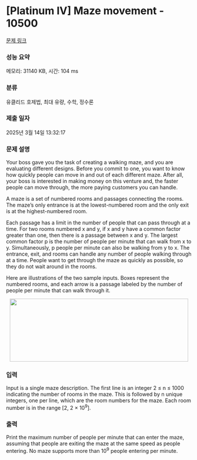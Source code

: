 # [Platinum IV] Maze movement - 10500 

[문제 링크](https://www.acmicpc.net/problem/10500) 

### 성능 요약

메모리: 31140 KB, 시간: 104 ms

### 분류

유클리드 호제법, 최대 유량, 수학, 정수론

### 제출 일자

2025년 3월 14일 13:32:17

### 문제 설명

<p>Your boss gave you the task of creating a walking maze, and you are evaluating different designs. Before you commit to one, you want to know how quickly people can move in and out of each different maze. After all, your boss is interested in making money on this venture and, the faster people can move through, the more paying customers you can handle.</p>

<p>A maze is a set of numbered rooms and passages connecting the rooms. The maze’s only entrance is at the lowest-numbered room and the only exit is at the highest-numbered room.</p>

<p>Each passage has a limit in the number of people that can pass through at a time. For two rooms numbered x and y, if x and y have a common factor greater than one, then there is a passage between x and y. The largest common factor p is the number of people per minute that can walk from x to y. Simultaneously, p people per minute can also be walking from y to x. The entrance, exit, and rooms can handle any number of people walking through at a time. People want to get through the maze as quickly as possible, so they do not wait around in the rooms.</p>

<p>Here are illustrations of the two sample inputs. Boxes represent the numbered rooms, and each arrow is a passage labeled by the number of people per minute that can walk through it.</p>

<p style="text-align: center;"><img alt="" src="https://www.acmicpc.net/upload/images2/maze(2).png" style="height:171px; width:485px"></p>

### 입력 

 <p>Input is a single maze description. The first line is an integer 2 ≤ n ≤ 1000 indicating the number of rooms in the maze. This is followed by n unique integers, one per line, which are the room numbers for the maze. Each room number is in the range [2, 2 × 10<sup>9</sup>].</p>

### 출력 

 <p>Print the maximum number of people per minute that can enter the maze, assuming that people are exiting the maze at the same speed as people entering. No maze supports more than 10<sup>9</sup> people entering per minute.</p>

